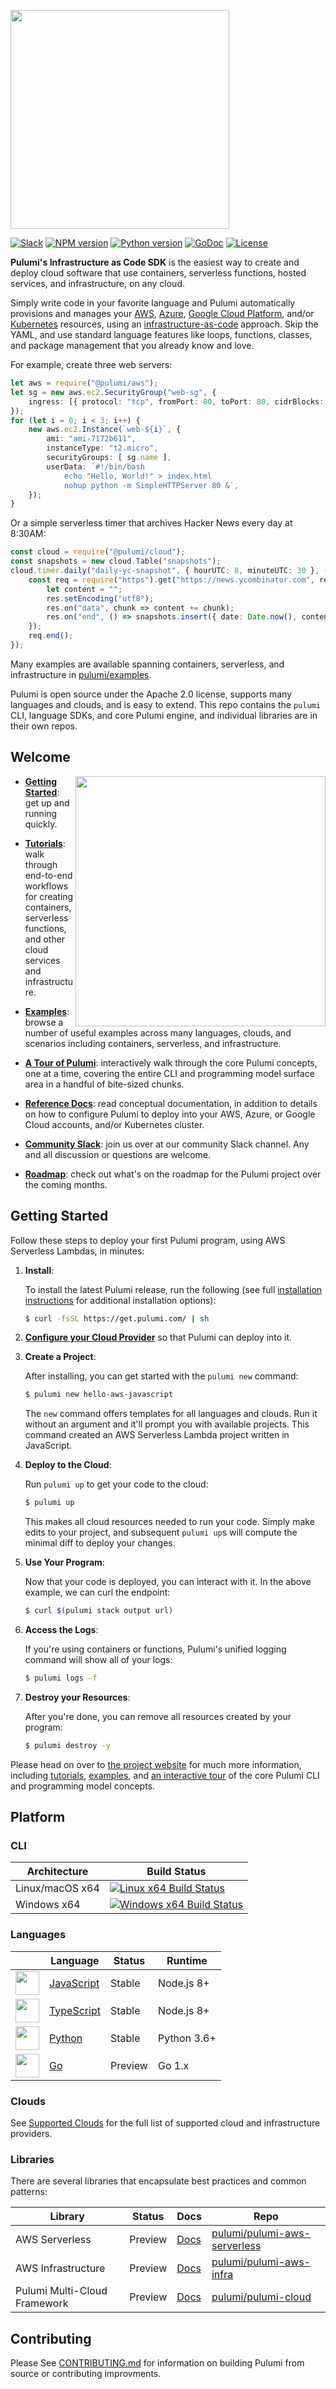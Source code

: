 <a href="https://pulumi.io" title="Pulumi - Modern Infrastructure as Code - AWS Azure Kubernetes Containers Serverless"><img src="https://pulumi.io/images/logo/logo.svg" width="350"></a>

[![Slack](https://pulumi.io/images/badges/slack.svg)](https://slack.pulumi.io)
[![NPM version](https://badge.fury.io/js/%40pulumi%2Fpulumi.svg)](https://npmjs.com/package/@pulumi/pulumi)
[![Python version](https://badge.fury.io/py/pulumi.svg)](https://pypi.org/project/pulumi)
[![GoDoc](https://godoc.org/github.com/pulumi/pulumi?status.svg)](https://godoc.org/github.com/pulumi/pulumi)
[![License](https://img.shields.io/npm/l/%40pulumi%2Fpulumi.svg)](https://github.com/pulumi/pulumi/blob/master/LICENSE)

**Pulumi's Infrastructure as Code SDK** is the easiest way to create and deploy cloud software that use
containers, serverless functions, hosted services, and infrastructure, on any cloud.

Simply write code in your favorite language and Pulumi automatically provisions and manages your
[AWS](https://pulumi.io/reference/aws.html), [Azure](https://pulumi.io/reference/azure.html),
[Google Cloud Platform](https://pulumi.io/reference/gcp.html), and/or
[Kubernetes](https://pulumi.io/reference/kubernetes.html) resources, using an
[infrastructure-as-code](https://en.wikipedia.org/wiki/Infrastructure_as_Code) approach.  Skip the YAML, and
use standard language features like loops, functions, classes, and package management that you already know and love.

For example, create three web servers:

```typescript
let aws = require("@pulumi/aws");
let sg = new aws.ec2.SecurityGroup("web-sg", {
    ingress: [{ protocol: "tcp", fromPort: 80, toPort: 80, cidrBlocks: ["0.0.0.0/0"]}],
});
for (let i = 0; i < 3; i++) {
    new aws.ec2.Instance(`web-${i}`, {
        ami: "ami-7172b611",
        instanceType: "t2.micro",
        securityGroups: [ sg.name ],
        userData: `#!/bin/bash
            echo "Hello, World!" > index.html
            nohup python -m SimpleHTTPServer 80 &`,
    });
}
```

Or a simple serverless timer that archives Hacker News every day at 8:30AM:

```typescript
const cloud = require("@pulumi/cloud");
const snapshots = new cloud.Table("snapshots");
cloud.timer.daily("daily-yc-snapshot", { hourUTC: 8, minuteUTC: 30 }, () => {
    const req = require("https").get("https://news.ycombinator.com", res => {
        let content = "";
        res.setEncoding("utf8");
        res.on("data", chunk => content += chunk);
        res.on("end", () => snapshots.insert({ date: Date.now(), content }));
    });
    req.end();
});
```

Many examples are available spanning containers, serverless, and infrastructure in
[pulumi/examples](https://github.com/pulumi/examples).

Pulumi is open source under the Apache 2.0 license, supports many languages and clouds, and is easy to extend.  This
repo contains the `pulumi` CLI, language SDKs, and core Pulumi engine, and individual libraries are in their own repos.

## Welcome

<img align="right" width="400" src="https://pulumi.io/images/quickstart/console.png" />

* **[Getting Started](#getting-started)**: get up and running quickly.

* **[Tutorials](https://pulumi.io/quickstart)**: walk through end-to-end workflows for creating containers, serverless
  functions, and other cloud services and infrastructure.

* **[Examples](https://github.com/pulumi/examples)**: browse a number of useful examples across many languages,
  clouds, and scenarios including containers, serverless, and infrastructure.

* **[A Tour of Pulumi](https://pulumi.io/tour)**: interactively walk through the core Pulumi concepts, one at a time,
  covering the entire CLI and programming model surface area in a handful of bite-sized chunks.

* **[Reference Docs](https://pulumi.io/reference)**: read conceptual documentation, in addition to details on how
  to configure Pulumi to deploy into your AWS, Azure, or Google Cloud accounts, and/or Kubernetes cluster.

* **[Community Slack](https://slack.pulumi.io)**: join us over at our community Slack channel.  Any and all
  discussion or questions are welcome.

* **[Roadmap](https://github.com/pulumi/pulumi/wiki/Roadmap)**: check out what's on the roadmap for the Pulumi 
  project over the coming months.

## <a name="getting-started"></a>Getting Started

Follow these steps to deploy your first Pulumi program, using AWS Serverless Lambdas, in minutes:

1. **Install**:

    To install the latest Pulumi release, run the following (see full [installation instructions](https://pulumi.io/install) for additional installation options):

    ```bash
    $ curl -fsSL https://get.pulumi.com/ | sh
    ```

2. **[Configure your Cloud Provider](https://pulumi.io/install#cloud-configuration)** so that Pulumi can deploy into it.

3. **Create a Project**:

    After installing, you can get started with the `pulumi new` command:

    ```bash
    $ pulumi new hello-aws-javascript
    ```

    The `new` command offers templates for all languages and clouds.  Run it without an argument and it'll prompt
    you with available projects.  This command created an AWS Serverless Lambda project written in JavaScript.

4. **Deploy to the Cloud**:

    Run `pulumi up` to get your code to the cloud:

    ```bash
    $ pulumi up
    ```

    This makes all cloud resources needed to run your code.  Simply make edits to your project, and subsequent
    `pulumi up`s will compute the minimal diff to deploy your changes.

5. **Use Your Program**:

    Now that your code is deployed, you can interact with it.  In the above example, we can curl the endpoint:

    ```bash
    $ curl $(pulumi stack output url)
    ```

6. **Access the Logs**:

    If you're using containers or functions, Pulumi's unified logging command will show all of your logs:

    ```bash
    $ pulumi logs -f
    ```

7. **Destroy your Resources**:

    After you're done, you can remove all resources created by your program:

    ```bash
    $ pulumi destroy -y
    ```

Please head on over to [the project website](https://pulumi.io) for much more information, including
[tutorials](https://pulumi.io/quickstart), [examples](https://github.com/pulumi/examples), and
[an interactive tour](https://pulumi.io/tour) of the core Pulumi CLI and programming model concepts.

## <a name="platform"></a>Platform

### CLI

| Architecture | Build Status |
| ------------ | ------------ |
| Linux/macOS x64 | [![Linux x64 Build Status](https://travis-ci.com/pulumi/pulumi.svg?token=cTUUEgrxaTEGyecqJpDn&branch=master)](https://travis-ci.com/pulumi/pulumi) |
| Windows x64  | [![Windows x64 Build Status](https://ci.appveyor.com/api/projects/status/uqrduw6qnoss7g4i?svg=true&branch=master)](https://ci.appveyor.com/project/pulumi/pulumi) |

### Languages

|    | Language | Status | Runtime |
| -- | -------- | ------ | ------- |
| <img src="https://www.pulumi.com/assets/logos/tech/logo-js.png" height=38 /> | [JavaScript](./sdk/nodejs) | Stable | Node.js 8+ |
| <img src="https://www.pulumi.com/assets/logos/tech/logo-ts.png" height=38 /> | [TypeScript](./sdk/nodejs) | Stable | Node.js 8+ |
| <img src="https://www.pulumi.com/assets/logos/tech/logo-python.png" height=38 /> | [Python](./sdk/python) | Stable | Python 3.6+ |
| <img src="https://www.pulumi.com/assets/logos/tech/logo-golang.png" height=38 /> | [Go](./sdk/go) | Preview | Go 1.x |

### Clouds

See [Supported Clouds](https://pulumi.io/reference/clouds.html) for the full list of supported cloud and infrastructure providers.

### Libraries

There are several libraries that encapsulate best practices and common patterns:

| Library | Status | Docs | Repo |
| ------- | ------ | ---- | ---- |
| AWS Serverless | Preview | [Docs](https://pulumi.io/reference/pkg/nodejs/@pulumi/aws-serverless/) | [pulumi/pulumi-aws-serverless](https://github.com/pulumi/pulumi-aws-serverless) |
| AWS Infrastructure | Preview | [Docs](https://pulumi.io/reference/pkg/nodejs/@pulumi/aws-infra/) | [pulumi/pulumi-aws-infra](https://github.com/pulumi/pulumi-aws-infra) |
| Pulumi Multi-Cloud Framework | Preview | [Docs](https://pulumi.io/reference/pkg/nodejs/@pulumi/cloud/) | [pulumi/pulumi-cloud](https://github.com/pulumi/pulumi-cloud) |

## Contributing

Please See [CONTRIBUTING.md](https://github.com/pulumi/pulumi/blob/master/CONTRIBUTING.md) for information on building Pulumi from source or contributing improvments.
